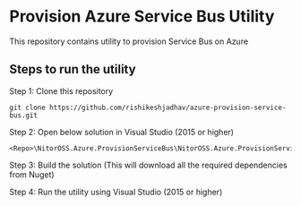 # Provision Azure Service Bus Utility

This repository contains utility to provision Service Bus on Azure

## Steps to run the utility

Step 1: Clone this repository
```
git clone https://github.com/rishikeshjadhav/azure-provision-service-bus.git
```

Step 2: Open below solution in Visual Studio (2015 or higher)
```
<Repo>\NitorOSS.Azure.ProvisionServiceBus\NitorOSS.Azure.ProvisionServiceBus.sln
```

Step 3: Build the solution (This will download all the required dependencies from Nuget)

Step 4: Run the utility using Visual Studio (2015 or higher)
